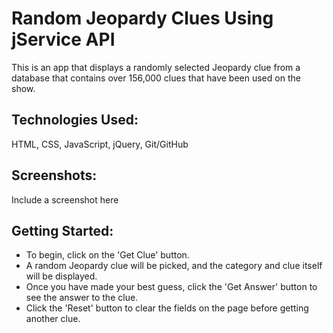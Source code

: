 # Random Jeopardy Clues Using jService API

This is an app that displays a randomly selected Jeopardy clue from a database that contains over 156,000 clues that have been used on the show.

## Technologies Used:

HTML, CSS, JavaScript, jQuery, Git/GitHub

## Screenshots:

Include a screenshot here

## Getting Started:

<ul>
<li>To begin, click on the 'Get Clue' button.</li>
<li>A random Jeopardy clue will be picked, and the category and clue itself will be displayed.</li>
<li>Once you have made your best guess, click the 'Get Answer' button to see the answer to the clue.</li>
<li>Click the 'Reset' button to clear the fields on the page before getting another clue.</li>
</ul>


